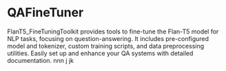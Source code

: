# QAFineTuner
FlanT5_FineTuningToolkit provides tools to fine-tune the Flan-T5 model for NLP tasks, focusing on question-answering. It includes pre-configured model and tokenizer, custom training scripts, and data preprocessing utilities. Easily set up and enhance your QA systems with detailed documentation. nnn
j
jk
